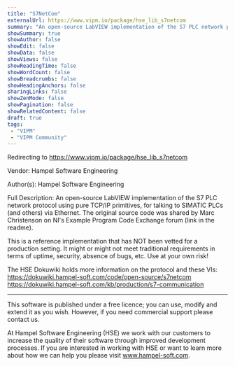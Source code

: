 ```yaml
---
title: "S7NetCom"
externalUrl: https://www.vipm.io/package/hse_lib_s7netcom
summary: "An open-source LabVIEW implementation of the S7 PLC network protocol using pure TCP/IP primitives, for talking to SIMATIC PLCs (and others) via Ethernet."
showSummary: true
showAuthor: false
showEdit: false
showData: false
showViews: false
showReadingTime: false
showWordCount: false
showBreadcrumbs: false
showHeadingAnchors: false
sharingLinks: false
showZenMode: false
showPagination: false
showRelatedContent: false
draft: true
tags:
 - "VIPM"
 - "VIPM Community"
---
```


Redirecting to https://www.vipm.io/package/hse_lib_s7netcom

Vendor: Hampel Software Engineering

Author(s): Hampel Software Engineering
 
Full Description:
An open-source LabVIEW implementation of the S7 PLC network protocol using pure TCP/IP primitives, for talking to SIMATIC PLCs (and others) via Ethernet. The original source code was shared by Marc Christenson on NI's Example Program Code Exchange forum (link in the readme).

This is a reference implementation that has NOT been vetted for a production setting. It might or might not meet traditional requirements in terms of uptime, security, absence of bugs, etc. Use at your own risk!

The HSE Dokuwiki holds more information on the protocol and these VIs:
https://dokuwiki.hampel-soft.com/code/open-source/s7netcom
https://dokuwiki.hampel-soft.com/kb/production/s7-communication

---

This software is published under a free licence; you can use, modify and extend it as you wish. However, if you need commercial support please contact us.

At Hampel Software Engineering (HSE) we work with our customers to increase the quality of their software through improved development processes. If you are interested in working with HSE or want to learn more about how we can help you please visit www.hampel-soft.com.